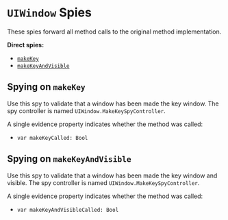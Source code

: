 `UIWindow` Spies
================

These spies forward all method calls to the original method implementation.


**Direct spies:**

* [`makeKey`](#spying-on-makeKey)
* [`makeKeyAndVisible`](#spying-on-makeKeyAndVisible)


## Spying on `makeKey`

Use this spy to validate that a window has been made the key window.  The spy controller is named `UIWindow.MakeKeySpyController`.

A single evidence property indicates whether the method was called:

* `var makeKeyCalled: Bool`


## Spying on `makeKeyAndVisible`

Use this spy to validate that a window has been made the key window and visible.  The spy controller is named `UIWindow.MakeKeySpyController`.

A single evidence property indicates whether the method was called:

* `var makeKeyAndVisibleCalled: Bool`
